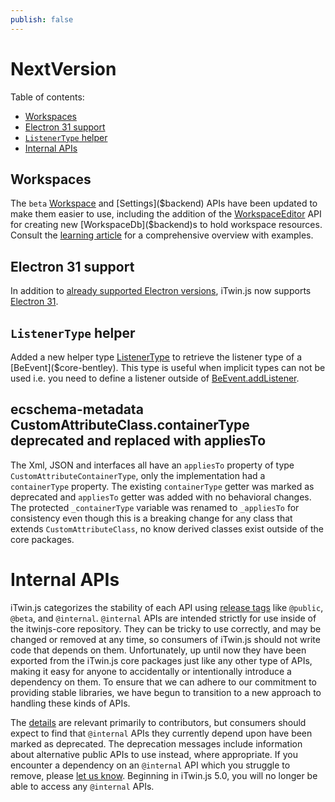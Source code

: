 ```yaml
---
publish: false
---
```


# NextVersion

Table of contents:

- [Workspaces](#workspaces)
- [Electron 31 support](#electron-31-support)
- [`ListenerType` helper](#listenertype-helper)
- [Internal APIs](#internal-apis)

## Workspaces

The `beta` [Workspace]($backend) and [Settings]($backend) APIs have been updated to make them easier to use, including the addition of the [WorkspaceEditor]($backend) API for creating new [WorkspaceDb]($backend)s to hold workspace resources. Consult the [learning article](../learning/backend/Workspace) for a comprehensive overview with examples.

## Electron 31 support

In addition to [already supported Electron versions](../learning/SupportedPlatforms.md#electron), iTwin.js now supports [Electron 31](https://www.electronjs.org/blog/electron-31-0).

## `ListenerType` helper

Added a new helper type [ListenerType]($core-bentley) to retrieve the listener type of a [BeEvent]($core-bentley). This type is useful when implicit types can not be used i.e. you need to define a listener outside of [BeEvent.addListener]($core-bentley).

## ecschema-metadata CustomAttributeClass.containerType deprecated and replaced with appliesTo

The Xml, JSON and interfaces all have an `appliesTo` property of type `CustomAttributeContainerType`, only the implementation had a `containerType` property. The existing `containerType` getter was marked as deprecated and `appliesTo` getter was added with no behavioral changes. The protected `_containerType` variable was renamed to `_appliesTo` for consistency even though this is a breaking change for any class that extends `CustomAttributeClass`, no know derived classes exist outside of the core packages.

# Internal APIs

iTwin.js categorizes the stability of each API using [release tags](../learning/api-support-policies.md#api-categories) like `@public`, `@beta`, and `@internal`. `@internal` APIs are intended strictly for use inside of the itwinjs-core repository. They can be tricky to use correctly, and may be changed or removed at any time, so consumers of iTwin.js should not write code that depends on them. Unfortunately, up until now they have been exported from the iTwin.js core packages just like any other type of APIs, making it easy for anyone to accidentally or intentionally introduce a dependency on them. To ensure that we can adhere to our commitment to providing stable libraries, we have begun to transition to a new approach to handling these kinds of APIs.

The [details](../learning/guidelines/release-tags-guidelines.md) are relevant primarily to contributors, but consumers should expect to find that `@internal` APIs they currently depend upon have been marked as deprecated. The deprecation messages include information about alternative public APIs to use instead, where appropriate. If you encounter a dependency on an `@internal` API which you struggle to remove, please [let us know](https://github.com/orgs/iTwin/discussions). Beginning in iTwin.js 5.0, you will no longer be able to access any `@internal` APIs.
